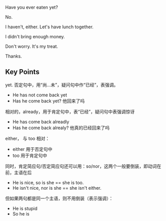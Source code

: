 Have you ever eaten yet?

No.

I haven't, either. Let's have lunch together.

I didn't bring enough money.

Don't worry. It's my treat.

Thanks.

## Key Points

yet. 否定句中，用“尚...未”，疑问句中作“已经”，表强调。
- He has not come back yet
- Has he come back yet? 他回来了吗

相对的，already，用于肯定句中，表“已经”，疑问句中表强调惊讶
- He has come back alreadly
- Has he come back alrealy? 他真的已经回来了吗

either， 与 too 相对：
- either 用于否定句中
- too 用于肯定句中

同时，肯定简应句/否定简应句还可以用：so/nor，这两个一般要倒装，即动词在前，主语在后
- He is nice, so is she == she is too.
- He isn't nice, nor is she == she isn't either.

但如果两句都是同一个主语，则不用倒装（表示强调）：
- He is stupid
- So he is
